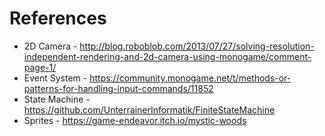 # References

 * 2D Camera - http://blog.roboblob.com/2013/07/27/solving-resolution-independent-rendering-and-2d-camera-using-monogame/comment-page-1/
 * Event System - https://community.monogame.net/t/methods-or-patterns-for-handling-input-commands/11852
 * State Machine - https://github.com/UnterrainerInformatik/FiniteStateMachine
 * Sprites - https://game-endeavor.itch.io/mystic-woods